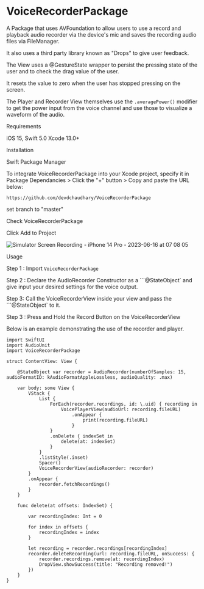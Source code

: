 # VoiceRecorderPackage

A Package that uses AVFoundation to allow users to use a record and playback audio recorder via the device's mic and saves the recording audio files via FileManager.

It also uses a third party library known as "Drops" to give user feedback.

The View uses a @GestureState wrapper to persist the pressing state of the user and to check the drag value of the user.

It resets the value to zero when the user has stopped pressing on the screen.

The Player and Recorder View themselves use the 
```.averagePower()```
modifier to get the power input from the voice channel and use those to visualize a waveform of the audio.

Requirements

iOS 15,
Swift 5.0
Xcode 13.0+

Installation

Swift Package Manager

To integrate VoiceRecorderPackage into your Xcode project, specify it in Package Dependancies > Click the "+" button > Copy and paste the URL below:

```https://github.com/devdchaudhary/VoiceRecorderPackage```

set branch to "master"

Check VoiceRecorderPackage

Click Add to Project

![Simulator Screen Recording - iPhone 14 Pro - 2023-06-16 at 07 08 05](https://github.com/devdchaudhary/VoiceRecorder/assets/52855516/82a9408a-cec8-4559-a366-6608276f890e)

Usage

Step 1 : Import ```VoiceRecorderPackage```

Step 2 : Declare the AudioRecorder Constructor as a ```@StateObject` and give input your desired settings for the voice output.

Step 3: Call the VoiceRecorderView inside your view and pass the ```@StateObject` to it.

Step 3 : Press and Hold the Record Button on the VoiceRecorderView

Below is an example demonstrating the use of the recorder and player.

```
import SwiftUI
import AudioUnit
import VoiceRecorderPackage

struct ContentView: View {
    
    @StateObject var recorder = AudioRecorder(numberOfSamples: 15, audioFormatID: kAudioFormatAppleLossless, audioQuality: .max)
        
    var body: some View {
        VStack {
            List {
                ForEach(recorder.recordings, id: \.uid) { recording in
                    VoicePlayerView(audioUrl: recording.fileURL)
                        .onAppear {
                            print(recording.fileURL)
                        }
                }
                .onDelete { indexSet in
                    delete(at: indexSet)
                }
            }
            .listStyle(.inset)
            Spacer()
            VoiceRecorderView(audioRecorder: recorder)
        }
        .onAppear {
            recorder.fetchRecordings()
        }
    }
    
    func delete(at offsets: IndexSet) {

        var recordingIndex: Int = 0

        for index in offsets {
            recordingIndex = index
        }

        let recording = recorder.recordings[recordingIndex]
        recorder.deleteRecording(url: recording.fileURL, onSuccess: {
            recorder.recordings.remove(at: recordingIndex)
            DropView.showSuccess(title: "Recording removed!")
        })
    }
}
```
